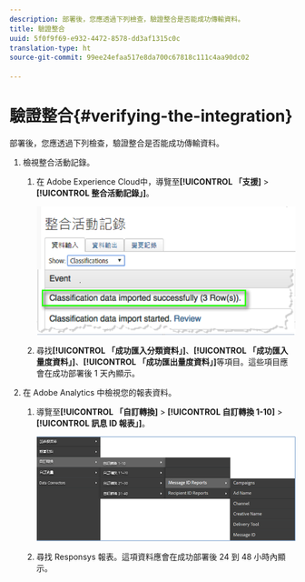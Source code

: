 ```yaml
---
description: 部署後，您應透過下列檢查，驗證整合是否能成功傳輸資料。
title: 驗證整合
uuid: 5f0f9f69-e932-4472-8578-dd3af1315c0c
translation-type: ht
source-git-commit: 99ee24efaa517e8da700c67818c111c4aa90dc02

---
```



# 驗證整合{#verifying-the-integration}

部署後，您應透過下列檢查，驗證整合是否能成功傳輸資料。

1. 檢視整合活動記錄。
   1. 在 Adobe Experience Cloud中，導覽至&#x200B;**[!UICONTROL 「支援]** > **[!UICONTROL 整合活動記錄」]**。

      ![](assets/integration_activity_log.png)

   1. 尋找&#x200B;**[!UICONTROL 「成功匯入分類資料」]**、**[!UICONTROL 「成功匯入量度資料」]**、**[!UICONTROL 「成功匯出量度資料」]**&#x200B;等項目。這些項目應會在成功部署後 1 天內顯示。
1. 在 Adobe Analytics 中檢視您的報表資料。

   1. 導覽至&#x200B;**[!UICONTROL 「自訂轉換]** > **[!UICONTROL 自訂轉換 1-10]** > **[!UICONTROL 訊息 ID 報表」]**。

      ![](assets/reporting.png)

   1. 尋找 Responsys 報表。這項資料應會在成功部署後 24 到 48 小時內顯示。
